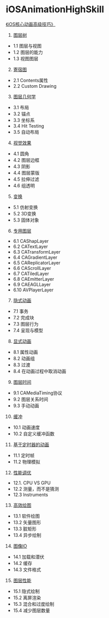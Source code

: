 # iOSAnimationHighSkill
[《iOS核心动画高级技巧》](https://www.kancloud.cn/manual/ios/97759)

 1. [图层树](https://www.kancloud.cn/manual/ios/97760)

  - 1.1 图层与视图
  - 1.2 图层的能力
  - 1.3 视图图层

2. [寄宿图](https://www.kancloud.cn/manual/ios/97765)
- 2.1 Contents属性
- 2.2 Custom Drawing


3. [图层几何学](https://www.kancloud.cn/manual/ios/97769)
- 3.1 布局
- 3.2 锚点
- 3.3 坐标系
- 3.4 Hit Testing
- 3.5 自动布局

4. [视觉效果](https://www.kancloud.cn/manual/ios/97776)
- 4.1 圆角
- 4.2 图层边框
- 4.3 阴影
- 4.4 图层蒙版
- 4.5 拉伸过滤
- 4.6 组透明

5. [变换](https://www.kancloud.cn/manual/ios/97784)
- 5.1 仿射变换
- 5.2 3D变换
- 5.3 固体对象
 
6. [专用图层](https://www.kancloud.cn/manual/ios/97789)
- 6.1 CAShapLayer
- 6.2 CATextLayer
- 6.3 CATransformLayer
- 6.4 CAGradientLayer
- 6.5 CAReplicatorLayer
- 6.6 CAScrollLayer
- 6.7 CATiledLayer
- 6.8 CAEmitterLayer
- 6.9 CAEAGLLayer
- 6.10 AVPlayerLayer

7. [隐式动画](https://www.kancloud.cn/manual/ios/97801)
- 7.1 事务
- 7.2 完成块
- 7.3 图层行为
- 7.4 呈现与模型

8. [显式动画](https://www.kancloud.cn/manual/ios/97807)
- 8.1 属性动画
- 8.2 动画组
- 8.3 过渡
- 8.4 在动画过程中取消动画

9. [图层时间](https://www.kancloud.cn/manual/ios/97813)
- 9.1 CAMediaTiming协议
- 9.2 图层关系时间
- 9.3 手动动画

10.  [缓冲](https://www.kancloud.cn/manual/ios/97818)
- 10.1 动画速度
- 10.2 自定义缓冲函数


11. [基于定时器的动画](https://www.kancloud.cn/manual/ios/97822)
- 11.1 定时帧
- 11.2 物理模拟


12. [性能调优](https://www.kancloud.cn/manual/ios/97825)
- 12.1. CPU VS GPU
- 12.2 测量，而不是猜测
- 12.3 Instruments

13. [高效绘图](https://www.kancloud.cn/manual/ios/97830)
- 13.1 软件绘图
- 13.2 矢量图形
- 13.3 脏矩形
- 13.4 异步绘制

14. [图像IO](https://www.kancloud.cn/manual/ios/97836)
- 14.1 加载和潜伏
- 14.2 缓存
- 14.3 文件格式

15. [图层性能](https://www.kancloud.cn/manual/ios/97841)
- 15.1 隐式绘制
- 15.2 离屏渲染
- 15.3 混合和过度绘制
- 15.4 减少图层数量


